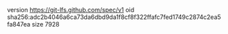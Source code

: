 version https://git-lfs.github.com/spec/v1
oid sha256:adc2b4046a6ca73da6dbd9da1f8cf8f322ffafc7fed1749c2874c2ea5fa847ea
size 7928
